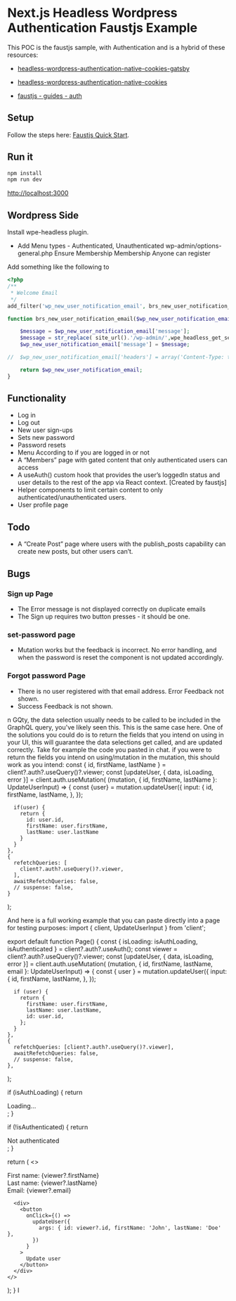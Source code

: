 # Next.js Headless Wordpress Authentication Faustjs Example

This POC is the faustjs sample, with Authentication and is a hybrid of these resources:

- [headless-wordpress-authentication-native-cookies-gatsby](https://github.com/kellenmace/headless-wordpress-authentication-native-cookies-gatsby)

- [headless-wordpress-authentication-native-cookies](https://developers.wpengine.com/blog/headless-wordpress-authentication-native-cookies)

- [faustjs - guides - auth](https://faustjs.org/docs/next/guides/auth)

## Setup

Follow the steps here: [Faustjs Quick Start](https://github.com/wpengine/faustjs#quick-start).

## Run it

```bash
npm install
npm run dev
```

[http://localhost:3000]()

## Wordpress Side

Install wpe-headless plugin.

- Add Menu types - Authenticated, Unauthenticated
  wp-admin/options-general.php
  Ensure Membership Membership Anyone can register

Add something like the following to

```php
<?php
/**
 * Welcome Email
 */
add_filter('wp_new_user_notification_email', brs_new_user_notification_email, 10, 3);

function brs_new_user_notification_email($wp_new_user_notification_email, $user, $blogname) {

 	$message = $wp_new_user_notification_email['message'];
    $message = str_replace( site_url().'/wp-admin/',wpe_headless_get_setting("frontend_uri") '/set-password/', $message );
	$wp_new_user_notification_email['message'] = $message;

//	$wp_new_user_notification_email['headers'] = array('Content-Type: text/html; charset=UTF-8');

    return $wp_new_user_notification_email;
}
```

## Functionality

- Log in
- Log out
- New user sign-ups
- Sets new password
- Password resets
- Menu According to if you are logged in or not
- A “Members” page with gated content that only authenticated users can access
- A useAuth() custom hook that provides the user’s loggedIn status and user details to the rest of the app via React context. [Created by faustjs]
- Helper components to limit certain content to only authenticated/unauthenticated users.
- User profile page

## Todo

- A “Create Post” page where users with the publish_posts capability can create new posts, but other users can’t.

## Bugs

### Sign up Page

- The Error message is not displayed correctly on duplicate emails
- The Sign up requires two button presses - it should be one.

### set-password page

- Mutation works but the feedback is incorrect. No error handling, and when the password is reset the component is not updated accordingly.

### Forgot password Page

- There is no user registered with that email address. Error Feedback not shown.
- Success Feedback is not shown.

n GQty, the data selection usually needs to be called to be included in the GraphQL query, you've likely seen this. This is the same case here. One of the solutions you could do is to return the fields that you intend on using in your UI, this will guarantee the data selections get called, and are updated correctly.
Take for example the code you pasted in chat. if you were to return the fields you intend on using/mutation in the mutation, this should work as you intend:
const { id, firstName, lastName } = client?.auth?.useQuery()?.viewer;
const [updateUser, { data, isLoading, error }] = client.auth.useMutation(
(mutation, { id, firstName, lastName }: UpdateUserInput) => {
const {user} = mutation.updateUser({
input: {
id,
firstName,
lastName,
},
});

      if(user) {
        return {
          id: user.id,
          firstName: user.firstName,
          lastName: user.lastName
        }
      }
    },
    {
      refetchQueries: [
        client?.auth?.useQuery()?.viewer,
      ],
      awaitRefetchQueries: false,
      // suspense: false,
    }

);

And here is a full working example that you can paste directly into a page for testing purposes:
import { client, UpdateUserInput } from 'client';

export default function Page() {
const { isLoading: isAuthLoading, isAuthenticated } = client?.auth?.useAuth();
const viewer = client?.auth?.useQuery()?.viewer;
const [updateUser, { data, isLoading, error }] = client.auth.useMutation(
(mutation, { id, firstName, lastName, email }: UpdateUserInput) => {
const { user } = mutation.updateUser({
input: {
id,
firstName,
lastName,
},
});

      if (user) {
        return {
          firstName: user.firstName,
          lastName: user.lastName,
          id: user.id,
        };
      }
    },
    {
      refetchQueries: [client?.auth?.useQuery()?.viewer],
      awaitRefetchQueries: false,
      // suspense: false,
    },

);

if (isAuthLoading) {
return <div>Loading...</div>;
}

if (!isAuthenticated) {
return <div>Not authenticated</div>;
}

return (
<>

<div>First name: {viewer?.firstName}</div>
<div>Last name: {viewer?.lastName}</div>
<div>Email: {viewer?.email}</div>

      <div>
        <button
          onClick={() =>
            updateUser({
              args: { id: viewer?.id, firstName: 'John', lastName: 'Doe' },
            })
          }
        >
          Update user
        </button>
      </div>
    </>

);
}
I
